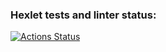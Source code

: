 ### Hexlet tests and linter status:
[![Actions Status](https://github.com/Taumaturgist/layout-designer-project-58/workflows/hexlet-check/badge.svg)](https://github.com/Taumaturgist/layout-designer-project-58/actions)